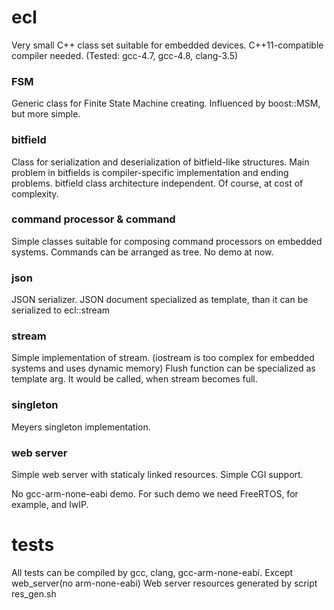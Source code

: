 ecl
===

Very small C++ class set suitable for embedded devices. 
C++11-compatible compiler needed. (Tested: gcc-4.7, gcc-4.8, clang-3.5)

### FSM
Generic class for Finite State Machine creating.
Influenced by boost::MSM, but more simple.

### bitfield
Class for serialization and deserialization of bitfield-like structures.
Main problem in bitfields is compiler-specific implementation and ending problems.
bitfield class architecture independent. Of course, at cost of complexity.

### command processor & command
Simple classes suitable for composing command processors on embedded systems.
Commands can be arranged as tree.
No demo at now.

### json
JSON serializer.
JSON document specialized as template, than it can be serialized to ecl::stream

### stream
Simple implementation of stream. (iostream is too complex for embedded systems and uses dynamic memory)
Flush function can be specialized as template arg. It would be called, when stream becomes full.

### singleton
Meyers singleton implementation.

### web server
Simple web server with staticaly linked resources.
Simple CGI support.

No gcc-arm-none-eabi demo. For such demo we need FreeRTOS, for example, and lwIP.

tests
===

All tests can be compiled by gcc, clang, gcc-arm-none-eabi. Except web_server(no arm-none-eabi)
Web server resources generated by script res_gen.sh

